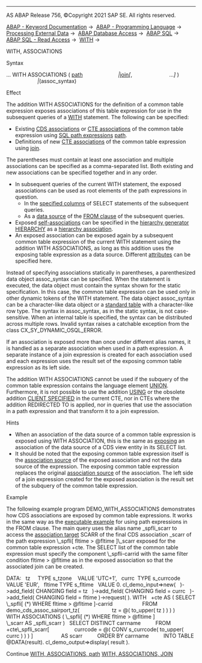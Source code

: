   

* * *

AS ABAP Release 756, ©Copyright 2021 SAP SE. All rights reserved.

[ABAP - Keyword Documentation](https://help.sap.com/doc/abapdocu_756_index_htm/7.56/en-US/abenabap.htm) →  [ABAP - Programming Language](https://help.sap.com/doc/abapdocu_756_index_htm/7.56/en-US/abenabap_reference.htm) →  [Processing External Data](https://help.sap.com/doc/abapdocu_756_index_htm/7.56/en-US/abenabap_language_external_data.htm) →  [ABAP Database Access](https://help.sap.com/doc/abapdocu_756_index_htm/7.56/en-US/abendb_access.htm) →  [ABAP SQL](https://help.sap.com/doc/abapdocu_756_index_htm/7.56/en-US/abenabap_sql.htm) →  [ABAP SQL - Read Access](https://help.sap.com/doc/abapdocu_756_index_htm/7.56/en-US/abenabap_sql_reading.htm) →  [WITH](https://help.sap.com/doc/abapdocu_756_index_htm/7.56/en-US/abapwith.htm) → 

WITH, ASSOCIATIONS

Syntax

... WITH ASSOCIATIONS ( [path](https://help.sap.com/doc/abapdocu_756_index_htm/7.56/en-US/abapwith_associations_using.htm)
                       *|*[join](https://help.sap.com/doc/abapdocu_756_index_htm/7.56/en-US/abapwith_associations_defining.htm)*\[*,
                        ...*\]* )
                     *|*(assoc\_syntax)

Effect

The addition WITH ASSOCIATIONS for the definition of a common table expression exposes associations of this table expression for use in the subsequent queries of a [WITH](https://help.sap.com/doc/abapdocu_756_index_htm/7.56/en-US/abapwith.htm) statement. The following can be specified:

-   Existing [CDS associations](https://help.sap.com/doc/abapdocu_756_index_htm/7.56/en-US/abencds_association_glosry.htm "Glossary Entry") or [CTE associations](https://help.sap.com/doc/abapdocu_756_index_htm/7.56/en-US/abencte_association_glosry.htm "Glossary Entry") of the common table expression using [SQL path expressions](https://help.sap.com/doc/abapdocu_756_index_htm/7.56/en-US/abensql_path_expression_glosry.htm "Glossary Entry") [path](https://help.sap.com/doc/abapdocu_756_index_htm/7.56/en-US/abapwith_associations_using.htm).
-   Definitions of new [CTE associations](https://help.sap.com/doc/abapdocu_756_index_htm/7.56/en-US/abencte_association_glosry.htm "Glossary Entry") of the common table expression using [join](https://help.sap.com/doc/abapdocu_756_index_htm/7.56/en-US/abapwith_associations_defining.htm).

The parentheses must contain at least one association and multiple associations can be specified as a comma-separated list. Both existing and new associations can be specified together and in any order.

-   In subsequent queries of the current WITH statement, the exposed associations can be used as root elements of the path expressions in question.
    -   In the [specified columns](https://help.sap.com/doc/abapdocu_756_index_htm/7.56/en-US/abenabap_sql_columns.htm) of SELECT statements of the subsequent queries.
    -   As a [data source](https://help.sap.com/doc/abapdocu_756_index_htm/7.56/en-US/abapselect_data_source.htm) of the [FROM clause](https://help.sap.com/doc/abapdocu_756_index_htm/7.56/en-US/abapfrom_clause.htm) of the subsequent queries.
-   Exposed [self-associations](https://help.sap.com/doc/abapdocu_756_index_htm/7.56/en-US/abenself_association_glosry.htm "Glossary Entry") can be specified in the [hierarchy generator](https://help.sap.com/doc/abapdocu_756_index_htm/7.56/en-US/abenhierarchy_generator_glosry.htm "Glossary Entry") [HIERARCHY](https://help.sap.com/doc/abapdocu_756_index_htm/7.56/en-US/abenselect_hierarchy_generator.htm) as a [hierarchy association](https://help.sap.com/doc/abapdocu_756_index_htm/7.56/en-US/abenhierarchy_association_glosry.htm "Glossary Entry").
-   An exposed association can be exposed again by a subsequent common table expression of the current WITH statement using the addition WITH ASSOCIATIONS, as long as this addition uses the exposing table expression as a data source. Different [attributes](https://help.sap.com/doc/abapdocu_756_index_htm/7.56/en-US/abenabap_sql_path_filter.htm) can be specified here.

Instead of specifying associations statically in parentheses, a parenthesized data object assoc\_syntax can be specified. When the statement is executed, the data object must contain the syntax shown for the static specification. In this case, the common table expression can be used only in other dynamic tokens of the WITH statement. The data object assoc\_syntax can be a character-like data object or a [standard table](https://help.sap.com/doc/abapdocu_756_index_htm/7.56/en-US/abenstandard_table_glosry.htm "Glossary Entry") with a character-like row type. The syntax in assoc\_syntax, as in the static syntax, is not case-sensitive. When an internal table is specified, the syntax can be distributed across multiple rows. Invalid syntax raises a catchable exception from the class CX\_SY\_DYNAMIC\_OSQL\_ERROR.

If an association is exposed more than once under different alias names, it is handled as a separate association when used in a path expression. A separate instance of a join expression is created for each association used and each expression uses the result set of the exposing common table expression as its left side.

The addition WITH ASSOCIATIONS cannot be used if the subquery of the common table expression contains the language element [UNION](https://help.sap.com/doc/abapdocu_756_index_htm/7.56/en-US/abapunion.htm). Furthermore, it is not possible to use the addition [USING](https://help.sap.com/doc/abapdocu_756_index_htm/7.56/en-US/abapselect_client.htm) or the obsolete addition [CLIENT SPECIFIED](https://help.sap.com/doc/abapdocu_756_index_htm/7.56/en-US/abapselect_client_obsolete.htm) in the current CTE, nor in CTEs where the addition REDIRECTED TO is applied, nor in queries that use the association in a path expression and that transform it to a join expression.

Hints

-   When an association of the data source of a common table expression is exposed using WITH ASSOCIATION, this is the same as [exposing](https://help.sap.com/doc/abapdocu_756_index_htm/7.56/en-US/abencds_select_list_association_v2.htm) an association of the data source of a CDS view entity in its SELECT list.
-   It should be noted that the exposing common table expression itself is the [association source](https://help.sap.com/doc/abapdocu_756_index_htm/7.56/en-US/abenassociation_source_glosry.htm "Glossary Entry") of the exposed association and not the data source of the expression. The exposing common table expression replaces the original [association source](https://help.sap.com/doc/abapdocu_756_index_htm/7.56/en-US/abenassociation_source_glosry.htm "Glossary Entry") of the association. The left side of a join expression created for the exposed association is the result set of the subquery of the common table expression.

Example

The following example program DEMO\_WITH\_ASSOCIATIONS demonstrates how CDS associations are exposed by common table expressions. It works in the same way as the [executable example](https://help.sap.com/doc/abapdocu_756_index_htm/7.56/en-US/abenpath_expr_in_from_clause_abexa.htm) for using path expressions in the FROM clause. The main query uses the alias name \_spfli\_scarr to access the [association target](https://help.sap.com/doc/abapdocu_756_index_htm/7.56/en-US/abenassociation_target_glosry.htm "Glossary Entry") SCARR of the final CDS association \_scarr of the path expression \\\_spfli\[ fltime > @fltime \]\\\_scarr exposed for the common table expression +cte. The SELECT list of the common table expression must specify the component \\\_spfli-carrid with the same filter condition fltime > @fltime as in the exposed association so that the associated join can be created.

DATA:
  tz     TYPE s\_tzone    VALUE 'UTC+1',
  currc  TYPE s\_currcode VALUE 'EUR',
  fltime TYPE s\_fltime   VALUE 0.
cl\_demo\_input=>new(
  )->add\_field( CHANGING field = tz
  )->add\_field( CHANGING field = currc
  )->add\_field( CHANGING field = fltime )->request( ).
WITH
  +cte AS ( SELECT \\\_spfli\[ (\*) WHERE fltime > @fltime \]-carrid
                   FROM demo\_cds\_assoc\_sairport\_tz(
                     tz = @( to\_upper( tz ) ) ) )
       WITH ASSOCIATIONS ( \\\_spfli\[ (\*) WHERE fltime > @fltime \]
                           \\\_scarr AS \_spfli\_scarr )
  SELECT DISTINCT carrname
         FROM +cte\\\_spfli\_scarr\[
                currcode = @( CONV s\_currcode( to\_upper( currc ) ) ) \]
                  AS scarr
         ORDER BY carrname
         INTO TABLE @DATA(result).
cl\_demo\_output=>display( result ).

Continue
[WITH, ASSOCIATIONS, path](https://help.sap.com/doc/abapdocu_756_index_htm/7.56/en-US/abapwith_associations_using.htm)
[WITH, ASSOCIATIONS, JOIN](https://help.sap.com/doc/abapdocu_756_index_htm/7.56/en-US/abapwith_associations_defining.htm)